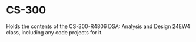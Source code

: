 # CS-300
 Holds the contents of the CS-300-R4806 DSA: Analysis and Design 24EW4 class, including any code projects for it.
